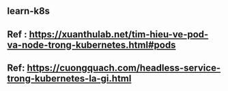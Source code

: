 ## learn-k8s
## Ref : https://xuanthulab.net/tim-hieu-ve-pod-va-node-trong-kubernetes.html#pods
## Ref: https://cuongquach.com/headless-service-trong-kubernetes-la-gi.html
